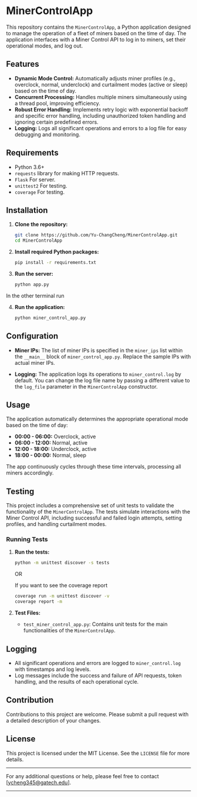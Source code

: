
# MinerControlApp

This repository contains the `MinerControlApp`, a Python application designed to manage the operation of a fleet of miners based on the time of day. The application interfaces with a Miner Control API to log in to miners, set their operational modes, and log out.

## Features

- **Dynamic Mode Control:** Automatically adjusts miner profiles (e.g., overclock, normal, underclock) and curtailment modes (active or sleep) based on the time of day.
- **Concurrent Processing:** Handles multiple miners simultaneously using a thread pool, improving efficiency.
- **Robust Error Handling:** Implements retry logic with exponential backoff and specific error handling, including unauthorized token handling and ignoring certain predefined errors.
- **Logging:** Logs all significant operations and errors to a log file for easy debugging and monitoring.

## Requirements

- Python 3.6+
- `requests` library for making HTTP requests.
- `Flask` For server.
- `unittest2` For testing.
- `coverage` For testing.

## Installation

1. **Clone the repository:**

   ```bash
   git clone https://github.com/Yu-ChangCheng/MinerControlApp.git
   cd MinerControlApp
   ```

2. **Install required Python packages:**

   ```bash
   pip install -r requirements.txt
   ```

3. **Run the server:**

   ```bash
   python app.py
   ```

In the other terminal run

4. **Run the application:**

   ```bash
   python miner_control_app.py
   ```

## Configuration

- **Miner IPs:** The list of miner IPs is specified in the `miner_ips` list within the `__main__` block of `miner_control_app.py`. Replace the sample IPs with actual miner IPs.
  
- **Logging:** The application logs its operations to `miner_control.log` by default. You can change the log file name by passing a different value to the `log_file` parameter in the `MinerControlApp` constructor.

## Usage

The application automatically determines the appropriate operational mode based on the time of day:

- **00:00 - 06:00:** Overclock, active
- **06:00 - 12:00:** Normal, active
- **12:00 - 18:00:** Underclock, active
- **18:00 - 00:00:** Normal, sleep

The app continuously cycles through these time intervals, processing all miners accordingly.

## Testing

This project includes a comprehensive set of unit tests to validate the functionality of the `MinerControlApp`. The tests simulate interactions with the Miner Control API, including successful and failed login attempts, setting profiles, and handling curtailment modes.

### Running Tests

1. **Run the tests:**

   ```bash
   python -m unittest discover -s tests
   ```
   
   OR 

   If you want to see the coverage report

   ```bash
   coverage run -m unittest discover -v 
   coverage report -m 
   ```


2. **Test Files:**

   - `test_miner_control_app.py`: Contains unit tests for the main functionalities of the `MinerControlApp`.

## Logging

- All significant operations and errors are logged to `miner_control.log` with timestamps and log levels.
- Log messages include the success and failure of API requests, token handling, and the results of each operational cycle.

## Contribution

Contributions to this project are welcome. Please submit a pull request with a detailed description of your changes.

## License

This project is licensed under the MIT License. See the `LICENSE` file for more details.

---

For any additional questions or help, please feel free to contact [ycheng345@gatech.edu].

---